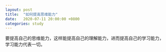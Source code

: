 ```yaml
---
layout: post
title:  "如何提高思维能力"
date:   2020-07-11 20:00:00 +0800
categories: study
---
```

要提高自己的思维能力，这样能提高自己的理解能力，进而提高自己的学习能力，学习能力代表一切。
